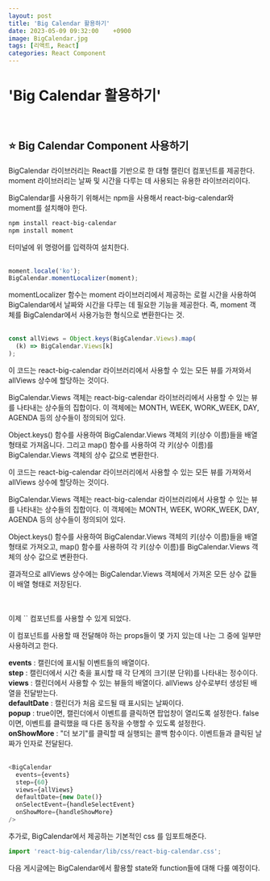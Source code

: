 ```yaml
---
layout: post
title: 'Big Calendar 활용하기'
date: 2023-05-09 09:32:00    +0900
image: BigCalendar.jpg
tags: [리액트, React]
categories: React Component
---
```


# 'Big Calendar 활용하기'

<br/>

## ⭐ **Big Calendar Component 사용하기**

BigCalendar 라이브러리는 React를 기반으로 한 대형 캘린더 컴포넌트를 제공한다. moment 라이브러리는 날짜 및 시간을 다루는 데 사용되는 유용한 라이브러리이다.

BigCalendar를 사용하기 위해서는 npm을 사용해서 react-big-calendar와 moment를 설치해야 한다.

```powershell
npm install react-big-calendar
npm install moment
```

터미널에 위 명령어를 입력하여 설치한다.
<br/>
<br/>

```javascript
moment.locale('ko');
BigCalendar.momentLocalizer(moment);
```

momentLocalizer 함수는 moment 라이브러리에서 제공하는 로컬 시간을 사용하여 BigCalendar에서 날짜와 시간을 다루는 데 필요한 기능을 제공한다.
즉, moment 객체를 BigCalendar에서 사용가능한 형식으로 변환한다는 것.
<br/>
<br/>

```javascript
const allViews = Object.keys(BigCalendar.Views).map(
  (k) => BigCalendar.Views[k]
);
```

이 코드는 react-big-calendar 라이브러리에서 사용할 수 있는 모든 뷰를 가져와서 allViews 상수에 할당하는 것이다.

BigCalendar.Views 객체는 react-big-calendar 라이브러리에서 사용할 수 있는 뷰를 나타내는 상수들의 집합이다. 이 객체에는 MONTH, WEEK, WORK_WEEK, DAY, AGENDA 등의 상수들이 정의되어 있다.

Object.keys() 함수를 사용하여 BigCalendar.Views 객체의 키(상수 이름)들을 배열 형태로 가져옵니다. 그리고 map() 함수를 사용하여 각 키(상수 이름)를 BigCalendar.Views 객체의 상수 값으로 변환한다.

이 코드는 react-big-calendar 라이브러리에서 사용할 수 있는 모든 뷰를 가져와서 allViews 상수에 할당하는 것이다.

BigCalendar.Views 객체는 react-big-calendar 라이브러리에서 사용할 수 있는 뷰를 나타내는 상수들의 집합이다. 이 객체에는 MONTH, WEEK, WORK_WEEK, DAY, AGENDA 등의 상수들이 정의되어 있다.

Object.keys() 함수를 사용하여 BigCalendar.Views 객체의 키(상수 이름)들을 배열 형태로 가져오고, map() 함수를 사용하여 각 키(상수 이름)를 BigCalendar.Views 객체의 상수 값으로 변환한다.

결과적으로 allViews 상수에는 BigCalendar.Views 객체에서 가져온 모든 상수 값들이 배열 형태로 저장된다.

<br/>
<br/>
이제 `<BigCalendar />` 컴포넌트를 사용할 수 있게 되었다.

이 컴포넌트를 사용할 때 전달해야 하는 props들이 몇 가지 있는데 나는 그 중에 일부만 사용하려고 한다.

<b>events</b> : 캘린더에 표시될 이벤트들의 배열이다. <br/>
<b>step</b> : 캘린더에서 시간 축을 표시할 때 각 단계의 크기(분 단위)를 나타내는 정수이다.<br/>
<b>views</b> : 캘린더에서 사용할 수 있는 뷰들의 배열이다. allViews 상수로부터 생성된 배열을 전달받는다.<br/>
<b>defaultDate</b> : 캘린더가 처음 로드될 때 표시되는 날짜이다.<br/>
<b>popup</b> : true이면, 캘린더에서 이벤트를 클릭하면 팝업창이 열리도록 설정한다. false이면, 이벤트를 클릭했을 때 다른 동작을 수행할 수 있도록 설정한다.<br/>
<b>onShowMore</b> : "더 보기"를 클릭할 때 실행되는 콜백 함수이다. 이벤트들과 클릭된 날짜가 인자로 전달된다.<br/>
<br/>

```javascript
<BigCalendar
  events={events}
  step={60}
  views={allViews}
  defaultDate={new Date()}
  onSelectEvent={handleSelectEvent}
  onShowMore={handleShowMore}
/>
```

추가로, BigCalendar에서 제공하는 기본적인 css 를 임포트해준다.

```javascript
import 'react-big-calendar/lib/css/react-big-calendar.css';
```

다음 게시글에는 BigCalendar에서 활용할 state와 function들에 대해 다룰 예정이다.
